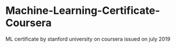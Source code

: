# Machine-Learning-Certificate-Coursera
ML certificate by stanford university on coursera issued on july 2019
